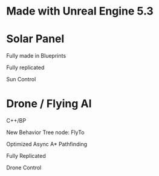 # Made with Unreal Engine 5.3

# Solar Panel

Fully made in Blueprints

Fully replicated

Sun Control

# Drone / Flying AI

C++/BP

New Behavior Tree node: FlyTo

Optimized Async A* Pathfinding

Fully Replicated

Drone Control
